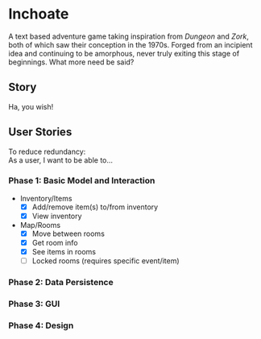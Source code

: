 # Inchoate
A text based adventure game taking inspiration from *Dungeon* and *Zork*, both of which
saw their conception in the 1970s. Forged from an incipient idea and continuing to be
amorphous, never truly exiting this stage of beginnings. What more need be said?

## Story
Ha, you wish!

## User Stories
To reduce redundancy:  
As a user, I want to be able to...

### Phase 1: Basic Model and Interaction
- Inventory/Items
    - [X] Add/remove item(s) to/from inventory
    - [X] View inventory
- Map/Rooms
    - [X] Move between rooms
    - [X] Get room info
    - [X] See items in rooms
    - [ ] Locked rooms (requires specific event/item)
### Phase 2: Data Persistence
### Phase 3: GUI
### Phase 4: Design
